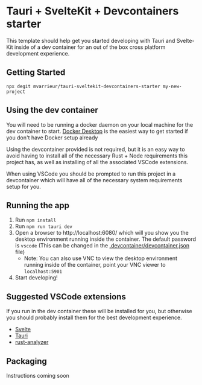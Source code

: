 # Tauri + SvelteKit + Devcontainers starter

This template should help get you started developing with Tauri and Svelte-Kit inside of a dev container for an out of the box cross platform development experience.

## Getting Started
`npx degit mvarrieur/tauri-sveltekit-devcontainers-starter my-new-project`

## Using the dev container
You will need to be running a docker daemon on your local machine for the dev container to start. [Docker Desktop](https://www.docker.com/products/docker-desktop/) is the easiest way to get started if you don't have Docker setup already

Using the devcontainer provided is not required, but it is an easy way to avoid having to install all of the necessary Rust + Node requirements this project has, as well as installing of all the associated VSCode extensions.

When using VSCode you should be prompted to run this project in a devcontainer which will have all of the necessary system requirements setup for you.

## Running the app
1) Run `npm install`
1) Run `npm run tauri dev`
1) Open a browser to http://localhost:6080/ which will you show you the desktop environment running inside the container. The default password is `vscode` (This can be changed in the [.devcontainer/devcontainer.json](./.devcontainer/devcontainer.json) file)
    * Note: You can also use VNC to view the desktop environment running inside of the container, point your VNC viewer to `localhost:5901`
1) Start developing!


## Suggested VSCode extensions
If you run in the dev container these will be installed for you, but otherwise you should probably install them for the best development experience.

* [Svelte](https://marketplace.visualstudio.com/items?itemName=svelte.svelte-vscode)
* [Tauri](https://marketplace.visualstudio.com/items?itemName=tauri-apps.tauri-vscode)
* [rust-analyzer](https://marketplace.visualstudio.com/items?itemName=rust-lang.rust-analyzer)

## Packaging
Instructions coming soon


